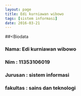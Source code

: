```yaml
---
layout: page
title: Edi kurniawan wibowo
tags: [sistem informasi]
date: 2016-03-21
---
```

    

##<Biodata</cente>
<p><h3>Nama: Edi kurniawan wibowo </h3>
<p><h3>Nim : 11353106019 </h3>
<p><h3>Jurusan : sistem informasi </h3>
<p><h3>fakultas : sains dan teknologi </h3>

